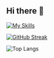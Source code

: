 ## Hi there 👋

[![My Skills](https://skillicons.dev/icons?i=cpp,python,js,react,nextjs,clojure,html,css,postman)](https://skillicons.dev)

[![GitHub Streak](https://github-readme-streak-stats.herokuapp.com?user=DMoonPamanes&theme=dark&mode=weekly)](https://git.io/streak-stats)

![Top Langs](https://github-readme-stats.vercel.app/api/top-langs/?username=DMoonPamanes&layout=compact&theme=dark&hide=shell&langs_count=6)

<!--
**DMoonPamanes/DMoonPamanes** is a ✨ _special_ ✨ repository because its `README.md` (this file) appears on your GitHub profile.

Here are some ideas to get you started:

- 🔭 I’m currently working on ...
- 🌱 I’m currently learning ...
- 👯 I’m looking to collaborate on ...
- 🤔 I’m looking for help with ...
- 💬 Ask me about ...
- 📫 How to reach me: ...
- 😄 Pronouns: ...
- ⚡ Fun fact: ...
-->
